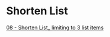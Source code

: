 # Shorten List

[08 - Shorten List_ limiting to 3 list items](https://colab.research.google.com/drive/1g2ngsNpo1YE-uzAZ07b6Lcu1-uriRsFA?usp=sharing)